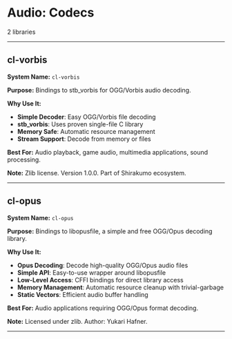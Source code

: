 # Audio: Codecs

2 libraries

---

## cl-vorbis

**System Name:** `cl-vorbis`

**Purpose:** Bindings to stb_vorbis for OGG/Vorbis audio decoding.

**Why Use It:**
- **Simple Decoder**: Easy OGG/Vorbis file decoding
- **stb_vorbis**: Uses proven single-file C library
- **Memory Safe**: Automatic resource management
- **Stream Support**: Decode from memory or files

**Best For:** Audio playback, game audio, multimedia applications, sound processing.

**Note:** Zlib license. Version 1.0.0. Part of Shirakumo ecosystem.

---


## cl-opus

**System Name:** `cl-opus`

**Purpose:** Bindings to libopusfile, a simple and free OGG/Opus decoding library.

**Why Use It:**
- **Opus Decoding**: Decode high-quality OGG/Opus audio files
- **Simple API**: Easy-to-use wrapper around libopusfile
- **Low-Level Access**: CFFI bindings for direct library access
- **Memory Management**: Automatic resource cleanup with trivial-garbage
- **Static Vectors**: Efficient audio buffer handling

**Best For:** Audio applications requiring OGG/Opus format decoding.

**Note:** Licensed under zlib. Author: Yukari Hafner.

---


